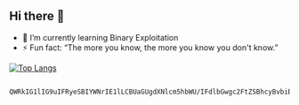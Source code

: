 <!--
**cyb3rsl0th/cyb3rsl0th** is a ✨ _special_ ✨ repository because its `README.md` (this file) appears on your GitHub profile.
-->
## Hi there 👋
- 🌱 I’m currently learning Binary Exploitation
- ⚡ Fun fact: “The more you know, the more you know you don't know.”

[![Top Langs ](https://github-readme-stats.vercel.app/api/top-langs/?username=cyb3rsl0th&layout=compact)](https://github.com/anuraghazra/github-readme-stats)

                                  QWRkIG1lIG9uIFRyeSBIYWNrIE1lLCBUaGUgdXNlcm5hbWU/IFdlbGwgc2FtZSBhcyBvbiBnaXRodWIu
